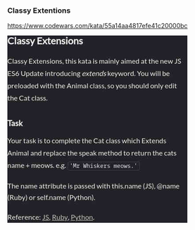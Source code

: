 ### Classy Extentions

https://www.codewars.com/kata/55a14aa4817efe41c20000bc

![description](./description.jpg "Description")
